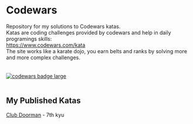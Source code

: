 # Codewars
Repository for my solutions to Codewars katas.</br>
Katas are coding challenges provided by codewars and help in daily programings skills:</br>
https://www.codewars.com/kata</br>
The site works like a karate dojo, you earn belts and ranks by solving more and more complex challenges.</br>
</br></br>
<a target="_blank" href="https://www.codewars.com/users/brudolce"><img src="https://www.codewars.com/users/brudolce/badges/large" alt="codewars badge large" /></a>
<br><br>

## My Published Katas
<a href="https://www.codewars.com/kata/5c563cb78dac1951c2d60f01"> Club Doorman</a> - 7th kyu
